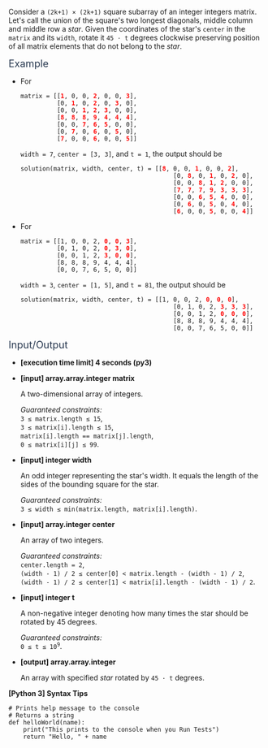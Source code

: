 <p>Consider a <code>(2k+1) × (2k+1)</code> square subarray of an integer integers matrix. Let's call the union of the square's two longest diagonals, middle column and middle row a <em>star</em>. Given the coordinates of the star's <code>center</code> in the <code>matrix</code> and its <code>width</code>, rotate it <code>45 · t</code> degrees clockwise preserving position of all matrix elements that do not belong to the <em>star</em>.</p>
<p><span class="markdown--header" style="color:#2b3b52;font-size:1.4em">Example</span></p>
<ul>
<li>
<p>For</p>
<pre><code>matrix = [[<b><font color="red">1</font></b>, 0, 0, <b><font color="red">2</font></b>, 0, 0, <b><font color="red">3</font></b>],
          [0, <b><font color="red">1</font></b>, 0, <b><font color="red">2</font></b>, 0, <b><font color="red">3</font></b>, 0],
          [0, 0, <b><font color="red">1</font></b>, <b><font color="red">2</font></b>, <b><font color="red">3</font></b>, 0, 0],
          [<b><font color="red">8</font></b>, <b><font color="red">8</font></b>, <b><font color="red">8</font></b>, <b><font color="red">9</font></b>, <b><font color="red">4</font></b>, <b><font color="red">4</font></b>, <b><font color="red">4</font></b>],
          [0, 0, <b><font color="red">7</font></b>, <b><font color="red">6</font></b>, <b><font color="red">5</font></b>, 0, 0],
          [0, <b><font color="red">7</font></b>, 0, <b><font color="red">6</font></b>, 0, <b><font color="red">5</font></b>, 0],
          [<b><font color="red">7</font></b>, 0, 0, <b><font color="red">6</font></b>, 0, 0, <b><font color="red">5</font></b>]]</code></pre>
<p><code>width = 7</code>, <code>center = [3, 3]</code>, and <code>t = 1</code>, the output should be</p>
<pre><code>solution(matrix, width, center, t) = [[<b><font color="red">8</font></b>, 0, 0, <b><font color="red">1</font></b>, 0, 0, <b><font color="red">2</font></b>],
                                          [0, <b><font color="red">8</font></b>, 0, <b><font color="red">1</font></b>, 0, <b><font color="red">2</font></b>, 0],
                                          [0, 0, <b><font color="red">8</font></b>, <b><font color="red">1</font></b>, <b><font color="red">2</font></b>, 0, 0],
                                          [<b><font color="red">7</font></b>, <b><font color="red">7</font></b>, <b><font color="red">7</font></b>, <b><font color="red">9</font></b>, <b><font color="red">3</font></b>, <b><font color="red">3</font></b>, <b><font color="red">3</font></b>],
                                          [0, 0, <b><font color="red">6</font></b>, <b><font color="red">5</font></b>, <b><font color="red">4</font></b>, 0, 0],
                                          [0, <b><font color="red">6</font></b>, 0, <b><font color="red">5</font></b>, 0, <b><font color="red">4</font></b>, 0],
                                          [<b><font color="red">6</font></b>, 0, 0, <b><font color="red">5</font></b>, 0, 0, <b><font color="red">4</font></b>]]</code></pre>
</li>
<li>
<p>For</p>
<pre><code>matrix = [[1, 0, 0, 2, <b><font color="red">0</font></b>, <b><font color="red">0</font></b>, <b><font color="red">3</font></b>],
          [0, 1, 0, 2, <b><font color="red">0</font></b>, <b><font color="red">3</font></b>, <b><font color="red">0</font></b>],
          [0, 0, 1, 2, <b><font color="red">3</font></b>, <b><font color="red">0</font></b>, <b><font color="red">0</font></b>],
          [8, 8, 8, 9, 4, 4, 4],
          [0, 0, 7, 6, 5, 0, 0]]</code></pre>
<p><code>width = 3</code>, <code>center = [1, 5]</code>, and <code>t = 81</code>, the output should be</p>
<pre><code>solution(matrix, width, center, t) = [[1, 0, 0, 2, <b><font color="red">0</font></b>, <b><font color="red">0</font></b>, <b><font color="red">0</font></b>],
                                          [0, 1, 0, 2, <b><font color="red">3</font></b>, <b><font color="red">3</font></b>, <b><font color="red">3</font></b>],
                                          [0, 0, 1, 2, <b><font color="red">0</font></b>, <b><font color="red">0</font></b>, <b><font color="red">0</font></b>],
                                          [8, 8, 8, 9, 4, 4, 4],
                                          [0, 0, 7, 6, 5, 0, 0]]</code></pre>
</li>
</ul>
<p><span class="markdown--header" style="color:#2b3b52;font-size:1.4em">Input/Output</span></p>
<ul>
<li>
<p><strong>[execution time limit] 4 seconds (py3)</strong></p>
</li>
<li>
<p><strong>[input] array.array.integer matrix</strong></p>
<p>A two-dimensional array of integers.</p>
<p><em>Guaranteed constraints:</em><br />
<code>3 ≤ matrix.length ≤ 15</code>,<br />
<code>3 ≤ matrix[i].length ≤ 15</code>,<br />
<code>matrix[i].length == matrix[j].length</code>,<br />
<code>0 ≤ matrix[i][j] ≤ 99</code>.</p>
</li>
<li>
<p><strong>[input] integer width</strong></p>
<p>An odd integer representing the star's width. It equals the length of the sides of the bounding square for the star.</p>
<p><em>Guaranteed constraints:</em><br />
<code>3 ≤ width ≤ min(matrix.length, matrix[i].length)</code>.</p>
</li>
<li>
<p><strong>[input] array.integer center</strong></p>
<p>An array of two integers.</p>
<p><em>Guaranteed constraints:</em><br />
<code>center.length = 2</code>,<br />
<code>(width - 1) / 2 ≤ center[0] &lt; matrix.length - (width - 1) / 2</code>,<br />
<code>(width - 1) / 2 ≤ center[1] &lt; matrix[i].length - (width - 1) / 2</code>.</p>
</li>
<li>
<p><strong>[input] integer t</strong></p>
<p>A non-negative integer denoting how many times the star should be rotated by 45 degrees.</p>
<p><em>Guaranteed constraints:</em><br />
<code>0 ≤ t ≤ 10<sup>9</sup></code>.</p>
</li>
<li>
<p><strong>[output] array.array.integer</strong></p>
<p>An array with specified <em>star</em> rotated by <code>45 · t</code> degrees.</p>
</li>
</ul>
<p><strong>[Python 3] Syntax Tips</strong></p>
<pre><code class="language-python"><span class="hljs-comment"># Prints help message to the console</span>
<span class="hljs-comment"># Returns a string</span>
<span class="hljs-keyword">def</span> <span class="hljs-title function_">helloWorld</span>(<span class="hljs-params">name</span>):
    <span class="hljs-built_in">print</span>(<span class="hljs-string">"This prints to the console when you Run Tests"</span>)
    <span class="hljs-keyword">return</span> <span class="hljs-string">"Hello, "</span> + name

</code></pre>

